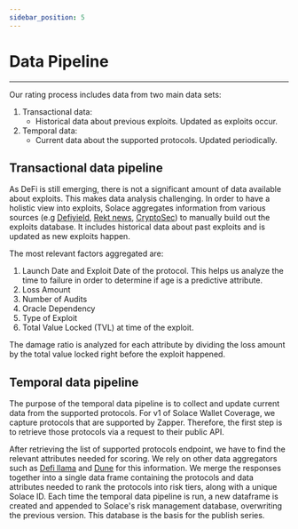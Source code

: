 ```yaml
---
sidebar_position: 5
---
```


# Data Pipeline
---

Our rating process includes data from two main data sets:
1. Transactional data: 
    - Historical data about previous exploits. Updated as exploits occur.
2. Temporal data: 
    - Current data about the supported protocols. Updated periodically. 

## Transactional data pipeline
As DeFi is still emerging, there is not a significant amount of data available about exploits. This makes data analysis challenging. In order to have a holistic view into exploits, Solace aggregates information from various sources (e.g [<u>Defiyield</u>](https://defiyield.app/rekt-database), [<u>Rekt news</u>](https://rekt.news/leaderboard/), [<u>CryptoSec</u>](https://cryptosec.info/defi-hacks/)) to manually build out the exploits database. It includes historical data about past exploits and is updated as new exploits happen. 

The most relevant factors aggregated are:
1. Launch Date and Exploit Date of the protocol. This helps us analyze the time to failure in order to determine if age is a predictive attribute.
2. Loss Amount
3. Number of Audits
4. Oracle Dependency
5. Type of Exploit
6. Total Value Locked (TVL) at time of the exploit.

The damage ratio is analyzed for each attribute by dividing the loss amount by the total value locked right before the exploit happened.

## Temporal data pipeline

The purpose of the temporal data pipeline is to collect and update current data from the supported protocols. For v1 of Solace Wallet Coverage, we capture protocols that are supported by Zapper. Therefore, the first step is to retrieve those protocols via a request to their public API.

After retrieving the list of supported protocols endpoint, we have to find the relevant attributes needed for scoring. We rely on other data aggregators such as [<u>Defi llama</u>](https://defillama.com/) and [<u>Dune</u>](https://dune.xyz/home) for this information. We merge the responses together into a single data frame containing the protocols and data attributes needed to rank the protocols into risk tiers, along with a unique Solace ID. Each time the temporal data pipeline is run, a new dataframe is created and appended to Solace's risk management database, overwriting the previous version. This database is the basis for the publish series.